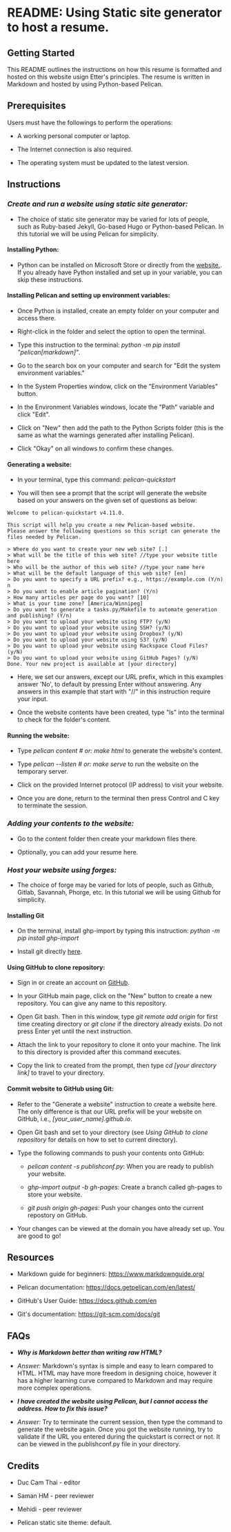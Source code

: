 # README: Using Static site generator to host a resume.

## Getting Started

This README outlines the instructions on how this resume is formatted and hosted on this website usign Etter's principles. The resume is written in Markdown and hosted by using Python-based Pelican.

## Prerequisites

Users must have the followings to perform the operations:

- A working personal computer or laptop.

- The Internet connection is also required.

- The operating system must be updated to the latest version.

## Instructions

### *Create and run a website using static site generator:*

- The choice of static site generator may be varied for lots of people, such as Ruby-based Jekyll, Go-based Hugo or Python-based Pelican. In this tutorial we will be using Pelican for simplicity.

#### Installing Python:

- Python can be installed on Microsoft Store or directly from the [website.](https://www.python.org/downloads/). If you already have Python installed and set up in your variable, you can skip these instructions.

#### Installing Pelican and setting up environment variables:

- Once Python is installed, create an empty folder on your computer and access there.

- Right-click in the folder and select the option to open the terminal.

- Type this instruction to the terminal: *python -m pip install "pelican[markdown]"*.

- Go to the search box on your computer and search for "Edit the system environment variables."

- In the System Properties window, click on the "Environment Variables" button. 

- In the Environment Variables windows, locate the "Path" variable and click "Edit". 

- Click on "New" then add the path to the Python Scripts folder (this is the same as what the warnings generated after installing Pelican). 

- Click "Okay" on all windows to confirm these changes.

#### Generating a website:

- In your terminal, type this command: *pelican-quickstart*

- You will then see a prompt that the script will generate the website based on your answers on the given set of questions as below:

```
Welcome to pelican-quickstart v4.11.0.

This script will help you create a new Pelican-based website.
Please answer the following questions so this script can generate the files needed by Pelican.

> Where do you want to create your new web site? [.]
> What will be the title of this web site? //type your website title here
> Who will be the author of this web site? //type your name here
> What will be the default language of this web site? [en]
> Do you want to specify a URL prefix? e.g., https://example.com (Y/n) n
> Do you want to enable article pagination? (Y/n)
> How many articles per page do you want? [10]
> What is your time zone? [America/Winnipeg]
> Do you want to generate a tasks.py/Makefile to automate generation and publishing? (Y/n)
> Do you want to upload your website using FTP? (y/N)
> Do you want to upload your website using SSH? (y/N)
> Do you want to upload your website using Dropbox? (y/N)
> Do you want to upload your website using S3? (y/N)
> Do you want to upload your website using Rackspace Cloud Files? (y/N)
> Do you want to upload your website using GitHub Pages? (y/N)
Done. Your new project is available at [your directory]
```

- Here, we set our answers, except our URL prefix, which in this examples answer 'No', to default by pressing Enter without answering. Any answers in this example that start with "//" in this instruction require your input.

- Once the website contents have been created, type "ls" into the terminal to check for the folder's content.

#### Running the website:

- Type *pelican content # or: make html* to generate the website's content.

- Type *pelican --listen # or: make serve* to run the website on the temporary server.

- Click on the provided Internet protocol (IP address) to visit your website.

- Once you are done, return to the terminal then press Control and C key to terminate the session.

### *Adding your contents to the website:* 

- Go to the content folder then create your markdown files there.

- Optionally, you can add your resume here.

### *Host your website using forges:*

- The choice of forge may be varied for lots of people, such as Github, Gitlab, Savannah, Phorge, etc. In this tutorial we will be using Github for simplicity.

#### Installing Git 

- On the terminal, install ghp-import by typing this instruction: *python -m pip install ghp-import*

- Install git directly [here](https://git-scm.com/).

#### Using GitHub to clone repository:

- Sign in or create an account on [GitHub](https://github.com/).

- In your GitHub main page, click on the "New" button to create a new repository. You can give any name to this repository.

- Open Git bash. Then in this window, type *git remote add origin* for first time creating directory or *git clone* if the directory already exists. Do not press Enter yet until the next instruction.

- Attach the link to your repository to clone it onto your machine. The link to this directory is provided after this command executes.

- Copy the link to created from the prompt, then type *cd [your directory link]* to travel to your directory.

#### Commit website to GitHub using Git:

- Refer to the "Generate a website" instruction to create a website here. The only difference is that our URL prefix will be your website on GitHub, i.e., *[your_user_name].github.io*.

- Open Git bash and set to your directory (see *Using GitHub to clone repository* for details on how to set to current directory).

- Type the following commands to push your contents onto GitHub:

    - *pelican content -s publishconf.py*: When you are ready to publish your website.
 
    - *ghp-import output -b gh-pages*: Create a branch called gh-pages to store your website.

    - *git push origin gh-pages*: Push your changes onto the current repostory on GitHub.

- Your changes can be viewed at the domain you have already set up. You are good to go!

## Resources

- Markdown guide for beginners: https://www.markdownguide.org/

- Pelican documentation: https://docs.getpelican.com/en/latest/

- GitHub's User Guide: https://docs.github.com/en

- Git's documentation: https://git-scm.com/docs/git

## FAQs

- __*Why is Markdown better than writing raw HTML?*__

- *Answer:* Markdown's syntax is simple and easy to learn compared to HTML. HTML may have more freedom in designing choice, however it has a higher learning curve compared to Markdown and may require more complex operations.

- __*I have created the website using Pelican, but I cannot access the address. How to fix this issue?*__

- *Answer:* Try to terminate the current session, then type the command to generate the website again. Once you got the website running, try to validate if the URL you entered during the quickstart is correct or not. It can be viewed in the publishconf.py file in your directory.

## Credits

- Duc Cam Thai - editor

- Saman HM - peer reviewer

- Mehidi - peer reviewer

- Pelican static site theme: default.
